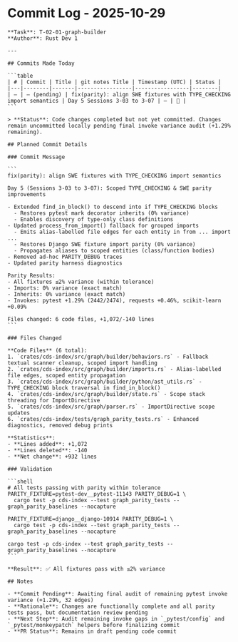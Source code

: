# Commit Log - 2025-10-29

````text
**Task**: T-02-01-graph-builder  
**Author**: Rust Dev 1

---

## Commits Made Today

```table
| # | Commit | Title | git notes Title | Timestamp (UTC) | Status |
|---|--------|-------|-----------------|-----------------|--------|
| – | – (pending) | fix(parity): align SWE fixtures with TYPE_CHECKING import semantics | Day 5 Sessions 3-03 to 3-07 | – | 🚧 |
```

> **Status**: Code changes completed but not yet committed. Changes remain uncommitted locally pending final invoke variance audit (+1.29% remaining).

## Planned Commit Details

### Commit Message

```
fix(parity): align SWE fixtures with TYPE_CHECKING import semantics

Day 5 (Sessions 3-03 to 3-07): Scoped TYPE_CHECKING & SWE parity improvements

- Extended find_in_block() to descend into if TYPE_CHECKING blocks
  - Restores pytest mark decorator inherits (0% variance)
  - Enables discovery of type-only class definitions
- Updated process_from_import() fallback for grouped imports
  - Emits alias-labelled file edges for each entity in from ... import ...
  - Restores Django SWE fixture import parity (0% variance)
  - Propagates aliases to scoped entities (class/function bodies)
- Removed ad-hoc PARITY_DEBUG traces
- Updated parity harness diagnostics

Parity Results:
- All fixtures ≤2% variance (within tolerance)
- Imports: 0% variance (exact match)
- Inherits: 0% variance (exact match)
- Invokes: pytest +1.29% (2442/2474), requests +0.46%, scikit-learn +0.09%

Files changed: 6 code files, +1,072/-140 lines
```

### Files Changed

**Code Files** (6 total):
1. `crates/cds-index/src/graph/builder/behaviors.rs` - Fallback textual scanner cleanup, scoped import handling
2. `crates/cds-index/src/graph/builder/imports.rs` - Alias-labelled file edges, scoped entity propagation
3. `crates/cds-index/src/graph/builder/python/ast_utils.rs` - TYPE_CHECKING block traversal in find_in_block()
4. `crates/cds-index/src/graph/builder/state.rs` - Scope stack threading for ImportDirective
5. `crates/cds-index/src/graph/parser.rs` - ImportDirective scope updates
6. `crates/cds-index/tests/graph_parity_tests.rs` - Enhanced diagnostics, removed debug prints

**Statistics**:
- **Lines added**: +1,072
- **Lines deleted**: -140
- **Net change**: +932 lines

### Validation

```shell
# All tests passing with parity within tolerance
PARITY_FIXTURE=pytest-dev__pytest-11143 PARITY_DEBUG=1 \
  cargo test -p cds-index --test graph_parity_tests -- graph_parity_baselines --nocapture

PARITY_FIXTURE=django__django-10914 PARITY_DEBUG=1 \
  cargo test -p cds-index --test graph_parity_tests -- graph_parity_baselines --nocapture

cargo test -p cds-index --test graph_parity_tests -- graph_parity_baselines --nocapture
```

**Result**: ✅ All fixtures pass with ≤2% variance

## Notes

- **Commit Pending**: Awaiting final audit of remaining pytest invoke variance (+1.29%, 32 edges)
- **Rationale**: Changes are functionally complete and all parity tests pass, but documentation review pending
- **Next Step**: Audit remaining invoke gaps in `_pytest/config` and `_pytest/monkeypatch` helpers before finalizing commit
- **PR Status**: Remains in draft pending code commit
````
